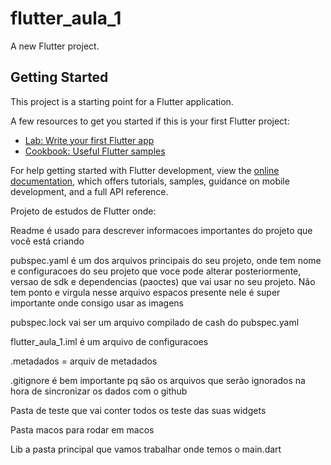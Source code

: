 # flutter_aula_1

A new Flutter project.

## Getting Started

This project is a starting point for a Flutter application.

A few resources to get you started if this is your first Flutter project:

- [Lab: Write your first Flutter app](https://docs.flutter.dev/get-started/codelab)
- [Cookbook: Useful Flutter samples](https://docs.flutter.dev/cookbook)

For help getting started with Flutter development, view the
[online documentation](https://docs.flutter.dev/), which offers tutorials,
samples, guidance on mobile development, and a full API reference.

Projeto de estudos de Flutter onde:

Readme é usado para descrever informacoes importantes do projeto que você está criando 

pubspec.yaml é um dos arquivos principais do seu projeto, onde tem nome e configuracoes do seu projeto 
que voce pode alterar posteriormente, versao de sdk e dependencias (paoctes) que vai usar no seu projeto. 
Não tem ponto e virgula nesse arquivo 
espacos presente nele é super importante 
onde consigo usar as imagens 

pubspec.lock vai ser um arquivo compilado de cash do pubspec.yaml

flutter_aula_1.iml é um arquivo de configuracoes 

.metadados = arquiv de metadados 

.gitignore é bem importante pq são os arquivos que serão ignorados na hora de sincronizar os dados com o github 

Pasta de teste que vai conter todos os teste das suas widgets

Pasta macos para rodar em macos 

Lib a pasta principal que vamos trabalhar onde temos o main.dart 





